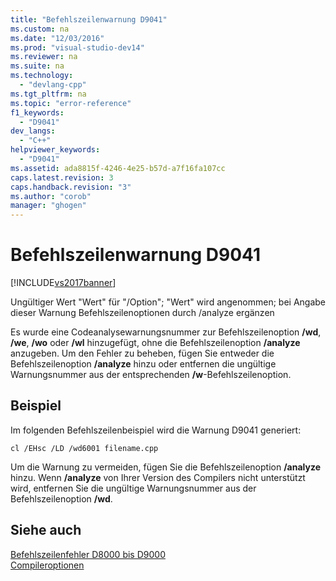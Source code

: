 ```yaml
---
title: "Befehlszeilenwarnung D9041"
ms.custom: na
ms.date: "12/03/2016"
ms.prod: "visual-studio-dev14"
ms.reviewer: na
ms.suite: na
ms.technology: 
  - "devlang-cpp"
ms.tgt_pltfrm: na
ms.topic: "error-reference"
f1_keywords: 
  - "D9041"
dev_langs: 
  - "C++"
helpviewer_keywords: 
  - "D9041"
ms.assetid: ada8815f-4246-4e25-b57d-a7f16fa107cc
caps.latest.revision: 3
caps.handback.revision: "3"
ms.author: "corob"
manager: "ghogen"
---
```

# Befehlszeilenwarnung D9041
[!INCLUDE[vs2017banner](../../assembler/inline/includes/vs2017banner.md)]

Ungültiger Wert "Wert" für "\/Option"; "Wert" wird angenommen; bei Angabe dieser Warnung Befehlszeilenoptionen durch \/analyze ergänzen  
  
 Es wurde eine Codeanalysewarnungsnummer zur Befehlszeilenoption **\/wd**, **\/we**, **\/wo** oder **\/wl** hinzugefügt, ohne die Befehlszeilenoption **\/analyze** anzugeben.  Um den Fehler zu beheben, fügen Sie entweder die Befehlszeilenoption **\/analyze** hinzu oder entfernen die ungültige Warnungsnummer aus der entsprechenden **\/w**\-Befehlszeilenoption.  
  
## Beispiel  
 Im folgenden Befehlszeilenbeispiel wird die Warnung D9041 generiert:  
  
```  
cl /EHsc /LD /wd6001 filename.cpp  
```  
  
 Um die Warnung zu vermeiden, fügen Sie die Befehlszeilenoption **\/analyze** hinzu.  Wenn **\/analyze** von Ihrer Version des Compilers nicht unterstützt wird, entfernen Sie die ungültige Warnungsnummer aus der Befehlszeilenoption **\/wd**.  
  
## Siehe auch  
 [Befehlszeilenfehler D8000 bis D9000](../../error-messages/tool-errors/command-line-errors-d8000-through-d9999.md)   
 [Compileroptionen](../../build/reference/compiler-options.md)